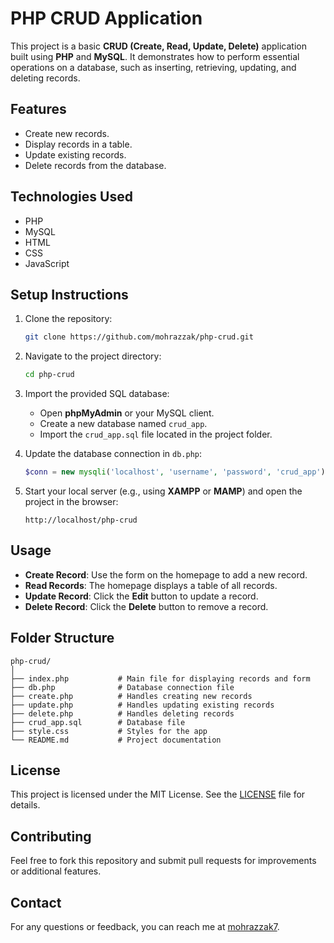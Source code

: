 
# PHP CRUD Application

This project is a basic **CRUD (Create, Read, Update, Delete)** application built using **PHP** and **MySQL**. It demonstrates how to perform essential operations on a database, such as inserting, retrieving, updating, and deleting records.

## Features

- Create new records.
- Display records in a table.
- Update existing records.
- Delete records from the database.

## Technologies Used

- PHP
- MySQL
- HTML
- CSS
- JavaScript

## Setup Instructions

1. Clone the repository:
   ```bash
   git clone https://github.com/mohrazzak/php-crud.git
   ```

2. Navigate to the project directory:
   ```bash
   cd php-crud
   ```

3. Import the provided SQL database:
   - Open **phpMyAdmin** or your MySQL client.
   - Create a new database named `crud_app`.
   - Import the `crud_app.sql` file located in the project folder.

4. Update the database connection in `db.php`:
   ```php
   $conn = new mysqli('localhost', 'username', 'password', 'crud_app');
   ```

5. Start your local server (e.g., using **XAMPP** or **MAMP**) and open the project in the browser:
   ```
   http://localhost/php-crud
   ```

## Usage

- **Create Record**: Use the form on the homepage to add a new record.
- **Read Records**: The homepage displays a table of all records.
- **Update Record**: Click the **Edit** button to update a record.
- **Delete Record**: Click the **Delete** button to remove a record.

## Folder Structure

```plaintext
php-crud/
│
├── index.php           # Main file for displaying records and form
├── db.php              # Database connection file
├── create.php          # Handles creating new records
├── update.php          # Handles updating existing records
├── delete.php          # Handles deleting records
├── crud_app.sql        # Database file
├── style.css           # Styles for the app
└── README.md           # Project documentation
```

## License

This project is licensed under the MIT License. See the [LICENSE](LICENSE) file for details.

## Contributing

Feel free to fork this repository and submit pull requests for improvements or additional features.

## Contact

For any questions or feedback, you can reach me at [mohrazzak7](https://github.com/mohrazzak).
